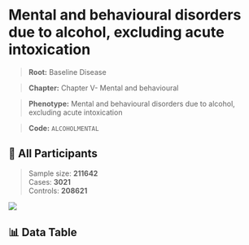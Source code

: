 # Mental and behavioural disorders due to alcohol, excluding acute intoxication

> **Root:** Baseline Disease  

> **Chapter:** Chapter V- Mental and behavioural  

> **Phenotype:** Mental and behavioural disorders due to alcohol, excluding acute intoxication  

> **Code:** `ALCOHOLMENTAL`

## 🧪 All Participants  
> Sample size: **211642**  
> Cases: **3021**  
> Controls: **208621**
<img src="/Sensitive/Figures/ALL/Incidence/ALCOHOLMENTAL.png"/>

## 📊 Data Table
<CsvTableMRF src="/Sensitive/Data/ALL/Incidence/COX_ALCOHOLMENTAL.csv"/>

